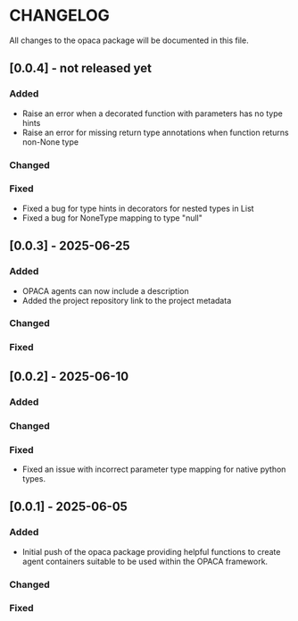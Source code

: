 # CHANGELOG

All changes to the opaca package will be documented in this file.

## [0.0.4] - not released yet

### Added

- Raise an error when a decorated function with parameters has no type hints
- Raise an error for missing return type annotations when function returns non-None type

### Changed

### Fixed

- Fixed a bug for type hints in decorators for nested types in List
- Fixed a bug for NoneType mapping to type "null"

## [0.0.3] - 2025-06-25
 
### Added

- OPACA agents can now include a description
- Added the project repository link to the project metadata
   
### Changed
 
### Fixed

## [0.0.2] - 2025-06-10
 
### Added
   
### Changed
 
### Fixed

- Fixed an issue with incorrect parameter type mapping for native python types.

## [0.0.1] - 2025-06-05
 
### Added

- Initial push of the opaca package providing helpful functions to create agent containers suitable to be used within the OPACA framework.
   
### Changed
 
### Fixed